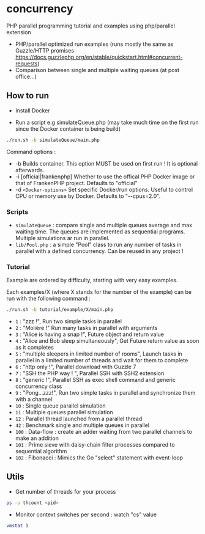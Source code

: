 # concurrency
PHP parallel programming tutorial and examples using php/parallel extension

- PHP/parallel optimized run examples (runs mostly the same as Guzzle/HTTP promises https://docs.guzzlephp.org/en/stable/quickstart.html#concurrent-requests)
- Comparison between single and multiple waiting queues (at post office...)

## How to run

- Install Docker

- Run a script e.g simulateQueue.php (may take much time on the first run since the Docker container is being build)
```bash
./run.sh -b simulateQueue/main.php
```

Command options :
- -b 
    Builds container. This option MUST be used on first run ! It is optional afterwards.
- -i [official|frankenphp]
     Whether to use the offical PHP Docker image or that of FrankenPHP project. Defaults to "official"
- -d `<Docker-options>`
    Set specific Docker/run options. Useful to control CPU or memory use by Docker. Defaults to "--cpus=2.0".

### Scripts

- `simulateQueue` : compare single and multiple queues average and max waiting time. The queues are implemented as sequential programs. Multiple simulations ar run in parallel.
- `lib/Pool.php` : a simple "Pool" class to run any number of tasks in parallel with a defined concurrency. Can be reused in any project !

### Tutorial

Example are ordered by difficulty, starting with very easy examples.

Each examples/X (where X stands for the number of the example) can be run with the following command :
```bash
./run.sh -b tutorial/example/X/main.php
```


- `1` : "zzz !", Run two simple tasks in parallel
- `2` : "Molière !" Run many tasks in parallel with arguments
- `3` : "Alice is having a snap !", Future object and return value
- `4` : "Alice and Bob sleep simultaneously", Get Future return value as soon as it completes
- `5` : "multiple sleepers in limited number of rooms", Launch tasks in parallel in a limited number of threads and wait for them to complete
- `6` : "http only !", Parallel download with Guzzle 7
- `7` : "SSH the PHP way ! ", Parallel SSH with SSH2 extension
- `8` : "generic !", Parallel SSH as exec shell command and generic concurrency class
- `9` : "Pong...zzz!", Run two simple tasks in parallel and synchronize them with a channel
- `10` : Single queue parallel simulation
- `11` : Multiple queues parallel simulation
- `12` : Parallel thread launched from a parallel thread
- `42` : Benchmark single and multiple queues in parallel
- `100` : Data-flow : create an adder waiting from two parallel channels to make an addition
- `101` : Prime sieve with daisy-chain filter processes compared to sequential algorithm
- `102` : Fibonacci : Mimics the Go "select" statement with event-loop

## Utils

- Get number of threads for your process
```bash
ps -o thcount <pid>
```

- Monitor context switches per second : watch "cs" value
```bash
vmstat 1
```
